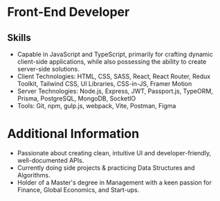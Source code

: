 # Front-End Developer

## Skills
- Capable in JavaScript and TypeScript, primarily for crafting dynamic client-side applications, while also possessing the ability to create server-side solutions.
- Client Technologies: HTML, CSS, SASS, React, React Router, Redux Toolkit, Tailwind CSS, UI Libraries, CSS-in-JS, Framer Motion
- Server Technologies: Node.js, Express, JWT, Passport.js, TypeORM, Prisma, PostgreSQL, MongoDB, SocketIO
- Tools: Git, npm, gulp.js, webpack, Vite, Postman, Figma

# Additional Information
- Passionate about creating clean, intuitive UI and developer-friendly, well-documented APIs.
- Currently doing side projects & practicing Data Structures and Algorithms.
- Holder of a Master's degree in Management with a keen passion for Finance, Global Economics, and Start-ups.
